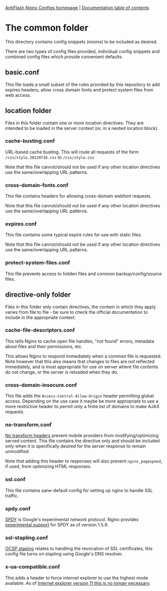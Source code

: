 [AntiFlash Nginx Configs homepage](https://github.com/lijifeng007/antiflash-nginx)
| [Documentation table of contents](TOC.md)
# The common folder

This directory contains config snippets (mixins) to be included as desired.

There are two types of config files provided, individual config snippets and
combined config files which provide convenient defaults.

## basic.conf

This file loads a small subset of the rules provided by this repository to add
expires headers, allow cross domain fonts and protect system files from web
access.

## location folder

Files in this folder contain one or more location directives. They are intended
to be loaded in the server context (or, in a nested location block).

### cache-busting.conf

URL-based cache busting. This will route all requests of the form
`/css/style.20120716.css` to `/css/style.css`

Note that this file cannot/should not be used if any other location directives
use the same/overlapping URL patterns.

### cross-domain-fonts.conf

This file contains headers for allowing cross-domain webfont requests.

Note that this file cannot/should not be used if any other location directives
use the same/overlapping URL patterns.

### expires.conf

This file contains some typical expire rules for use with static files.

Note that this file cannot/should not be used if any other location directives
use the same/overlapping URL patterns.

### protect-system-files.conf

This file prevents access to hidden files and common backup/config/source files.

## directive-only folder

Files in this folder only contain directives, the context in which they apply
varies from file to file - be sure to check the official documentation to
include in the appropriate context.

### cache-file-descriptors.conf

This tells Nginx to cache open file handles, "not found" errors, metadata about
files and their permissions, etc.

This allows Nginx to respond immediately when a common file is requested. Note
however that this also means that changes to files are not reflected immediately,
and is most appropriate for use on server where file contents do not change,
or the server is reloaded when they do.

### cross-domain-insecure.conf

This file adds the `Access-Control-Allow-Origin` header permitting global access.
Depending on the use case it maybe be more appropriate to use a more restrictive
header to permit only a finite list of domains to make AJAX requests.

### no-transform.conf

[No transform headers](http://www.w3.org/Protocols/rfc2616/rfc2616-sec14.html#sec14.9.5)
 prevent mobile providers from modifying/optimizing served content. This file
contains the directive only and should be included only when it is specifically
desired for the server response to remain unmodified.

Note that adding this header to responses will also prevent `nginx_pagespeed`,
if used, from optimizing HTML responses.

### ssl.conf

This file contains sane-default config for setting up nginx to handle SSL traffic.

### spdy.conf

[SPDY](https://developers.google.com/speed/spdy/) is Google's experimental network
protocol. Nginx provides [experimental support](http://nginx.org/en/docs/http/ngx_http_spdy_module.html) for SPDY as of version 1.5.9.

### ssl-stapling.conf

[OCSP staping](http://en.wikipedia.org/wiki/OCSP_stapling) relates to handling
the revocation of SSL certificates, this config file turns on stapling using
Google's DNS resolver.

### x-ua-compatible.conf

This adds a header to force internet explorer to use the highest mode available.
As of [Internet explorer version 11 this is no longer necessary](http://msdn.microsoft.com/en-us/library/ie/bg182625.aspx#docmode).
